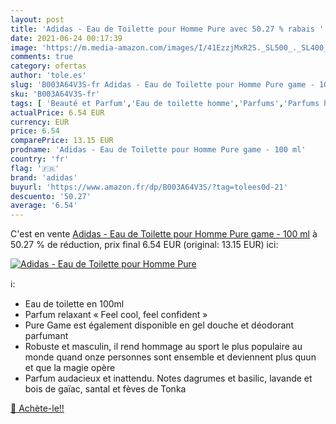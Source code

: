 ```yaml
---
layout: post
title: 'Adidas - Eau de Toilette pour Homme Pure avec 50.27 % rabais '
date: 2021-06-24 00:17:39
image: 'https://m.media-amazon.com/images/I/41EzzjMxR2S._SL500_._SL400_.jpg'
comments: true
category: ofertas
author: 'tole.es'
slug: 'B003A64V3S-fr Adidas - Eau de Toilette pour Homme Pure game - 100 ml'
sku: 'B003A64V3S-fr'
tags: [ 'Beauté et Parfum','Eau de toilette homme','Parfums','Parfums homme','adidas', ]
actualPrice: 6.54 EUR
currency: EUR
price: 6.54
comparePrice: 13.15 EUR
prodname: 'Adidas - Eau de Toilette pour Homme Pure game - 100 ml'
country: 'fr'
flag: '🇫🇷'
brand: 'adidas'
buyurl: 'https://www.amazon.fr/dp/B003A64V3S/?tag=tolees0d-21'
descuento: '50.27'
average: '6.54'
---
```


C'est en vente [Adidas - Eau de Toilette pour Homme Pure game - 100 ml](https://www.amazon.fr/dp/B003A64V3S/?tag=tolees0d-21)  à  50.27 % de réduction, prix final  6.54 EUR (original: 13.15 EUR) ici:

[![Adidas - Eau de Toilette pour Homme Pure](https://m.media-amazon.com/images/I/41EzzjMxR2S._SL500_._SL400_.jpg)](https://www.amazon.fr/dp/B003A64V3S/?tag=tolees0d-21)

ℹ️:

- Eau de toilette en 100ml
- Parfum relaxant « Feel cool, feel confident »
- Pure Game est également disponible en gel douche et déodorant parfumant
- Robuste et masculin, il rend hommage au sport le plus populaire au monde quand onze personnes sont ensemble et deviennent plus quun et que la magie opère
- Parfum audacieux et inattendu. Notes dagrumes et basilic, lavande et bois de gaïac, santal et fèves de Tonka

[🛒 Achète-le!!](https://www.amazon.fr/dp/B003A64V3S/?tag=tolees0d-21)
